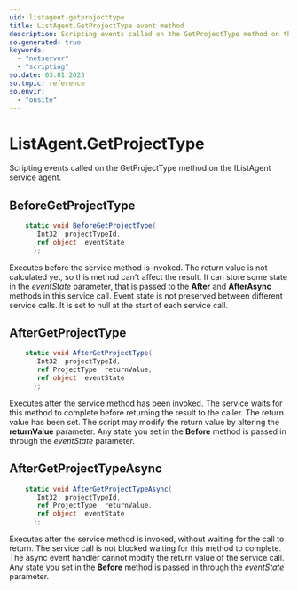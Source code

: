 ```yaml
---
uid: listagent-getprojecttype
title: ListAgent.GetProjectType event method
description: Scripting events called on the GetProjectType method on the ListAgent service agent.
so.generated: true
keywords:
  - "netserver"
  - "scripting"
so.date: 03.01.2023
so.topic: reference
so.envir:
  - "onsite"
---
```

# ListAgent.GetProjectType

Scripting events called on the <see cref='M:SuperOffice.CRM.Services.IListAgent.GetProjectType'>GetProjectType</see> method on the <see cref='IListAgent'>IListAgent</see>  service agent.

## BeforeGetProjectType
```cs
    static void BeforeGetProjectType(
       Int32  projectTypeId,
       ref object  eventState
      );
```
Executes before the service method is invoked.
The return value is not calculated yet, so this method can't affect the result.
It can store some state in the *eventState* parameter, that is passed to the **After** and **AfterAsync** methods in this service call.
Event state is not preserved between different service calls. It is set to null at the start of each service call.
## AfterGetProjectType
```cs
    static void AfterGetProjectType(
       Int32  projectTypeId,
       ref ProjectType  returnValue,
       ref object  eventState
      );
```
Executes after the service method has been invoked. The service waits for this method to complete before returning the result to the caller.
The return value has been set. The script may modify the return value by altering the **returnValue** parameter.
Any state you set in the **Before** method is passed in through the *eventState* parameter.
## AfterGetProjectTypeAsync
```cs
    static void AfterGetProjectTypeAsync(
       Int32  projectTypeId,
       ref ProjectType  returnValue,
       ref object  eventState
      );
```
Executes after the service method is invoked, without waiting for the call to return.
The service call is not blocked waiting for this method to complete.
The async event handler cannot modify the return value of the service call.
Any state you set in the **Before** method is passed in through the *eventState* parameter.

